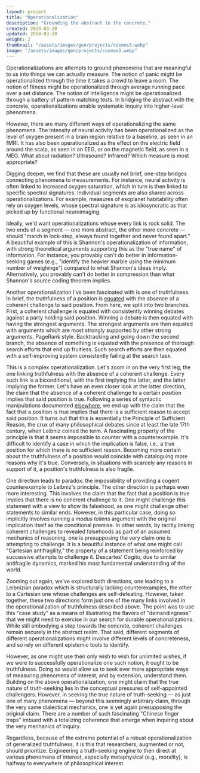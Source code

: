 ```yaml
---
layout: project
title: "Operationalization"
description: "Grounding the abstract in the concrete."
created: 2024-03-20
updated: 2024-03-20
weight: 2
thumbnail: "/assets/images/gen/projects/cosmos3.webp"
image: "/assets/images/gen/projects/cosmos3.webp"
---
```


Operationalizations are attempts to ground phenomena that are meaningful to us into things we can actually measure. The notion of panic might be operationalized through the time it takes a crowd to leave a room. The notion of fitness might be operationalized through average running pace over a set distance. The notion of intelligence might be operationalized through a battery of pattern matching tests. In bridging the abstract with the concrete, operationalizations enable systematic inquiry into higher-level phenomena.

However, there are many different ways of operationalizing the same phenomena. The intensity of neural activity has been operationalized as the level of oxygen present in a brain region relative to a baseline, as seen in an fMRI. It has also been operationalized as the effect on the electric field around the scalp, as seen in an EEG, or on the magnetic field, as seen in a MEG. What about radiation? Ultrasound? Infrared? Which measure is most appropriate?

Digging deeper, we find that these are usually not brief, one-step bridges connecting phenomena to measurements. For instance, neural activity is often linked to increased oxygen saturation, which in turn is then linked to specific spectral signatures. Individual segments are also shared across operationalizations. For example, measures of exoplanet habitability often rely on oxygen levels, whose spectral signature is as idiosyncratic as that picked up by functional neuroimaging.

Ideally, we'd want operationalizations whose every link is rock solid. The two ends of a segment — one more abstract, the other more concrete — should "march in lock-step, always found together and never found apart." A beautiful example of this is Shannon's operationalization of information, with strong theoretical arguments supporting this as the "true name" of information. For instance, you provably can't do better in information-seeking games (e.g., "identify the heavier marble using the minimum number of weighings") compared to what Shannon's ideas imply. Alternatively, you provably can't do better in compression than what Shannon's source coding theorem implies.

Another operationalization I've been fascinated with is one of truthfulness. In brief, the truthfulness of a position is [equated](https://compphil.github.io/truth/) with the absence of a coherent challenge to said position. From here, we split into two branches. First, a coherent challenge is equated with consistently winning debates against a party holding said position. Winning a debate is then equated with having the strongest arguments. The strongest arguments are then equated with arguments which are most strongly supported by other strong arguments, PageRank style. Backtracking and going down the second branch, the absence of something is equated with the presence of thorough search efforts that end up fruitless. Such search efforts are then equated with a self-improving system consistently failing at the search task.

This is a complex operationalization. Let's zoom in on the very first leg, the one linking truthfulness with the absence of a coherent challenge. Every such link is a biconditional, with the first implying the latter, and the latter implying the former. Let's have an even closer look at the latter direction, the claim that the absence of a coherent challenge to a certain position implies that said position is true. Following a series of syntactic manipulations documented [elsewhere](https://compphil.github.io/truth/#truth--debate), we end up with the claim that the fact that a position is true implies that there is a sufficient reason to accept said position. It turns out that this is essentially the Principle of Sufficient Reason, the crux of many philosophical debates since at least the late 17th century, when Leibniz coined the term. A fascinating property of the principle is that it seems impossible to counter with a counterexample. It's difficult to identify a case in which the implication is false, i.e., a true position for which there is no sufficient reason. Becoming more certain about the truthfulness of a position would coincide with cataloguing more reasons why it's true. Conversely, in situations with scarcely any reasons in support of it, a position's truthfulness is also fragile.

One direction leads to paradox: the impossibility of providing a cogent counterexample to Leibniz's principle. The other direction is perhaps even more interesting. This involves the claim that the fact that a position is true implies that there is no coherent challenge to it. One might challenge this statement with a view to show its falsehood, as one might challenge other statements to similar ends. However, in this particular case, doing so implicitly involves running a _modus tollens_ argument with the original implication itself as the conditional premise. In other words, by tacitly linking coherent challenges to revealed falsehoods as part of an assumed mechanics of reasoning, one is presupposing the very claim one is attempting to challenge. It is a beautiful instance of what one might call "Cartesian antifragility," the property of a statement being reinforced by successive attempts to challenge it. Descartes' Cogito, due to similar antifragile dynamics, marked his most fundamental understanding of the world.

Zooming out again, we've explored both directions, one leading to a Leibnizian paradox which is structurally lacking counterexamples, the other to a Cartesian one whose challenges are self-defeating. However, taken together, these two directions form just one of the many links involved in the operationalization of truthfulness described above. The point was to use this "case study" as a means of illustrating the flavors of "demandingness" that we might need to exercise in our search for durable operationalizations. While still embodying a step towards the concrete, coherent challenges remain securely in the abstract realm. That said, different segments of different operationalizations might involve different levels of concreteness, and so rely on different epistemic tools to identify.

However, as one might use their only wish to wish for unlimited wishes, if we were to successfully operationalize one such notion, it ought to be truthfulness. Doing so would allow us to seek ever more appropriate ways of measuring phenomena of interest, and by extension, understand them. Building on the above operationalization, one might claim that the true nature of truth-seeking lies in the conceptual pressures of self-appointed challengers. However, in seeking the true nature of truth-seeking — as just one of many phenomena — beyond this seemingly arbitrary claim, through the very same dialectical mechanics, one is yet again presupposing the original claim. There are a number of such fascinating "Chinese finger traps" imbued with a totalizing coherence that emerge when inquiring about the very mechanics of inquiry.

Regardless, because of the extreme potential of a robust operationalization of generalized truthfulness, it is this that researchers, augmented or not, should prioritize. Engineering a truth-seeking engine to then direct at various phenomena of interest, especially metaphysical (e.g., morality), is halfway to everywhere of philosophical interest.
